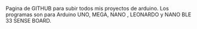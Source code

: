 Pagina de GITHUB para subir todos mis proyectos de arduino.
Los programas son  para  Arduino UNO, MEGA, NANO , LEONARDO y NANO BLE 33 SENSE BOARD.
